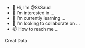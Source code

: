 - 👋 Hi, I’m @SkSaud
- 👀 I’m interested in ...
- 🌱 I’m currently learning ...
- 💞️ I’m looking to collaborate on ...
- 📫 How to reach me ...

<!---
SkSaud/SkSaud is a ✨ special ✨ repository because its `README.md` (this file) appears on your GitHub profile.
You can click the Preview link to take a look at your changes.
--->Creat Data 

